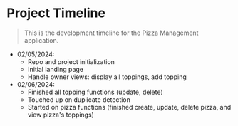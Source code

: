 # Project Timeline

> This is the development timeline for the Pizza Management application.

- 02/05/2024:
  - Repo and project initialization
  - Initial landing page
  - Handle owner views: display all toppings, add topping
- 02/06/2024:
  - Finished all topping functions (update, delete)
  - Touched up on duplicate detection
  - Started on pizza functions (finished create, update, delete pizza, and view pizza's toppings)
